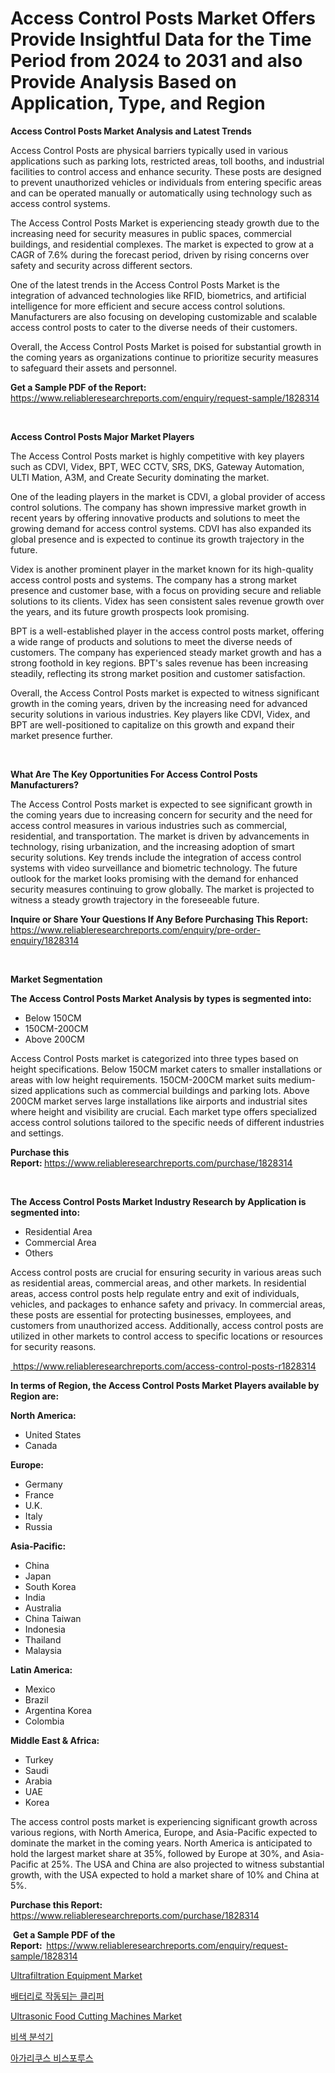 <p><h1>Access Control Posts Market Offers Provide Insightful Data for the Time Period from 2024 to 2031 and also Provide Analysis Based on Application, Type, and Region</h1></p><p><strong>Access Control Posts Market Analysis and Latest Trends</strong></p>
<p><p>Access Control Posts are physical barriers typically used in various applications such as parking lots, restricted areas, toll booths, and industrial facilities to control access and enhance security. These posts are designed to prevent unauthorized vehicles or individuals from entering specific areas and can be operated manually or automatically using technology such as access control systems.</p><p>The Access Control Posts Market is experiencing steady growth due to the increasing need for security measures in public spaces, commercial buildings, and residential complexes. The market is expected to grow at a CAGR of 7.6% during the forecast period, driven by rising concerns over safety and security across different sectors.</p><p>One of the latest trends in the Access Control Posts Market is the integration of advanced technologies like RFID, biometrics, and artificial intelligence for more efficient and secure access control solutions. Manufacturers are also focusing on developing customizable and scalable access control posts to cater to the diverse needs of their customers.</p><p>Overall, the Access Control Posts Market is poised for substantial growth in the coming years as organizations continue to prioritize security measures to safeguard their assets and personnel.</p></p>
<p><strong>Get a Sample PDF of the Report:&nbsp;</strong> <a href="https://www.reliableresearchreports.com/enquiry/request-sample/1828314">https://www.reliableresearchreports.com/enquiry/request-sample/1828314</a></p>
<p>&nbsp;</p>
<p><strong>Access Control Posts Major Market Players</strong></p>
<p><p>The Access Control Posts market is highly competitive with key players such as CDVI, Videx, BPT, WEC CCTV, SRS, DKS, Gateway Automation, ULTI Mation, A3M, and Create Security dominating the market. </p><p>One of the leading players in the market is CDVI, a global provider of access control solutions. The company has shown impressive market growth in recent years by offering innovative products and solutions to meet the growing demand for access control systems. CDVI has also expanded its global presence and is expected to continue its growth trajectory in the future.</p><p>Videx is another prominent player in the market known for its high-quality access control posts and systems. The company has a strong market presence and customer base, with a focus on providing secure and reliable solutions to its clients. Videx has seen consistent sales revenue growth over the years, and its future growth prospects look promising.</p><p>BPT is a well-established player in the access control posts market, offering a wide range of products and solutions to meet the diverse needs of customers. The company has experienced steady market growth and has a strong foothold in key regions. BPT's sales revenue has been increasing steadily, reflecting its strong market position and customer satisfaction.</p><p>Overall, the Access Control Posts market is expected to witness significant growth in the coming years, driven by the increasing need for advanced security solutions in various industries. Key players like CDVI, Videx, and BPT are well-positioned to capitalize on this growth and expand their market presence further.</p></p>
<p>&nbsp;</p>
<p><strong>What Are The Key Opportunities For Access Control Posts Manufacturers?</strong></p>
<p><p>The Access Control Posts market is expected to see significant growth in the coming years due to increasing concern for security and the need for access control measures in various industries such as commercial, residential, and transportation. The market is driven by advancements in technology, rising urbanization, and the increasing adoption of smart security solutions. Key trends include the integration of access control systems with video surveillance and biometric technology. The future outlook for the market looks promising with the demand for enhanced security measures continuing to grow globally. The market is projected to witness a steady growth trajectory in the foreseeable future.</p></p>
<p><strong>Inquire or Share Your Questions If Any Before Purchasing This Report:</strong> <a href="https://www.reliableresearchreports.com/enquiry/pre-order-enquiry/1828314">https://www.reliableresearchreports.com/enquiry/pre-order-enquiry/1828314</a></p>
<p>&nbsp;</p>
<p><strong>Market Segmentation</strong></p>
<p><strong>The Access Control Posts Market Analysis by types is segmented into:</strong></p>
<p><ul><li>Below 150CM</li><li>150CM-200CM</li><li>Above 200CM</li></ul></p>
<p><p>Access Control Posts market is categorized into three types based on height specifications. Below 150CM market caters to smaller installations or areas with low height requirements. 150CM-200CM market suits medium-sized applications such as commercial buildings and parking lots. Above 200CM market serves large installations like airports and industrial sites where height and visibility are crucial. Each market type offers specialized access control solutions tailored to the specific needs of different industries and settings.</p></p>
<p><strong>Purchase this Report:&nbsp;</strong><a href="https://www.reliableresearchreports.com/purchase/1828314">https://www.reliableresearchreports.com/purchase/1828314</a></p>
<p>&nbsp;</p>
<p><strong>The Access Control Posts Market Industry Research by Application is segmented into:</strong></p>
<p><ul><li>Residential Area</li><li>Commercial Area</li><li>Others</li></ul></p>
<p><p>Access control posts are crucial for ensuring security in various areas such as residential areas, commercial areas, and other markets. In residential areas, access control posts help regulate entry and exit of individuals, vehicles, and packages to enhance safety and privacy. In commercial areas, these posts are essential for protecting businesses, employees, and customers from unauthorized access. Additionally, access control posts are utilized in other markets to control access to specific locations or resources for security reasons.</p></p>
<p><a href="https://www.reliableresearchreports.com/access-control-posts-r1828314">&nbsp;https://www.reliableresearchreports.com/access-control-posts-r1828314</a></p>
<p><strong>In terms of Region, the Access Control Posts Market Players available by Region are:</strong></p>
<p>
    <p> <strong> North America: </strong>
        <ul>
            <li>United States</li>
            <li>Canada</li>
        </ul>
        </p> 
    <p> <strong> Europe: </strong>
        <ul>
            <li>Germany</li>
            <li>France</li>
            <li>U.K.</li>
            <li>Italy</li>
            <li>Russia</li>
        </ul>
        </p> 
    <p> <strong> Asia-Pacific: </strong>
        <ul>
            <li>China</li>
            <li>Japan</li>
            <li>South Korea</li>
            <li>India</li>
            <li>Australia</li>
            <li>China Taiwan</li>
            <li>Indonesia</li>
            <li>Thailand</li>
            <li>Malaysia</li>
        </ul>
        </p> 
    <p> <strong> Latin America: </strong>
        <ul>
            <li>Mexico</li>
            <li>Brazil</li>
            <li>Argentina Korea</li>
            <li>Colombia</li>
        </ul>
        </p> 
    <p> <strong> Middle East & Africa: </strong>
        <ul>
            <li>Turkey</li>
            <li>Saudi</li>
            <li>Arabia</li>
            <li>UAE</li>
            <li>Korea</li>
        </ul>
    </p>
    </p>
<p><p>The access control posts market is experiencing significant growth across various regions, with North America, Europe, and Asia-Pacific expected to dominate the market in the coming years. North America is anticipated to hold the largest market share at 35%, followed by Europe at 30%, and Asia-Pacific at 25%. The USA and China are also projected to witness substantial growth, with the USA expected to hold a market share of 10% and China at 5%.</p></p>
<p><strong>Purchase this Report: </strong><a href="https://www.reliableresearchreports.com/purchase/1828314">https://www.reliableresearchreports.com/purchase/1828314</a></p>
<p>&nbsp;<strong>Get a Sample PDF of the Report:&nbsp;&nbsp;</strong><a href="https://www.reliableresearchreports.com/enquiry/request-sample/1828314">https://www.reliableresearchreports.com/enquiry/request-sample/1828314</a></p>
<p><strong></strong></p>
<p><p><a href="https://github.com/Sarissaschmalingtr6fz2739/Market-Research-Report-List-2/blob/main/ultrafiltration-equipment-market.md">Ultrafiltration Equipment Market</a></p><p><a href="https://medium.com/@thib_harou/%EB%B0%B0%ED%84%B0%EB%A6%AC-%EC%9E%91%EB%8F%99-%ED%81%B4%EB%A6%AC%ED%8D%BC-%EC%8B%9C%EC%9E%A5%EC%9D%80-%EC%8B%9C%EC%9E%A5-%EC%A0%90%EC%9C%A0%EC%9C%A8-%ED%81%AC%EA%B8%B0-%EB%B0%8F-2031%EB%85%84%EA%B9%8C%EC%A7%80%EC%9D%98-%EC%98%88%EC%83%81-%EC%98%88%EC%B8%A1%EC%97%90-%EC%B4%88%EC%A0%90%EC%9D%84-%EB%A7%9E%EC%B6%A5%EB%8B%88%EB%8B%A4-e5daa5610d9f">배터리로 작동되는 클리퍼</a></p><p><a href="https://github.com/jodemen/Market-Research-Report-List-2/blob/main/ultrasonic-food-cutting-machines-market.md">Ultrasonic Food Cutting Machines Market</a></p><p><a href="https://github.com/wallacBahrtyinger567686/Market-Research-Report-List-1/blob/main/588155228493.md">비색 분석기</a></p><p><a href="https://medium.com/@adonispellea2022/%EC%95%84%EA%B0%80%EB%A6%AC%EC%BF%A0%EC%8A%A4-%EB%B9%84%EC%8A%A4%ED%8D%BC%EC%8A%A4-%EC%8B%9C%EC%9E%A5-%EC%8B%9C%EC%9E%A5-%EC%A0%90%EC%9C%A0%EC%9C%A8-%EC%8B%9C%EC%9E%A5-%EB%8F%99%ED%96%A5-%EB%B0%8F-%EB%AF%B8%EB%9E%98-%EC%84%B1%EC%9E%A5-%ED%83%90%EC%83%89-41a0947f7fb2">아가리쿠스 비스포루스</a></p></p>